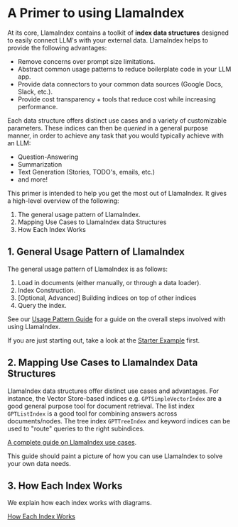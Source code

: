 # A Primer to using LlamaIndex

At its core, LlamaIndex contains a toolkit of **index data structures** designed to easily connect LLM's with your external data.
LlamaIndex helps to provide the following advantages:
- Remove concerns over prompt size limitations.
- Abstract common usage patterns to reduce boilerplate code in your LLM app.
- Provide data connectors to your common data sources (Google Docs, Slack, etc.).
- Provide cost transparency + tools that reduce cost while increasing performance.


Each data structure offers distinct use cases and a variety of customizable parameters. These indices can then be 
*queried* in a general purpose manner, in order to achieve any task that you would typically achieve with an LLM:
- Question-Answering
- Summarization
- Text Generation (Stories, TODO's, emails, etc.)
- and more!

This primer is intended to help you get the most out of LlamaIndex. It gives a high-level overview of the following: 
1. The general usage pattern of LlamaIndex.
2. Mapping Use Cases to LlamaIndex data Structures
3. How Each Index Works


## 1. General Usage Pattern of LlamaIndex

The general usage pattern of LlamaIndex is as follows:
1. Load in documents (either manually, or through a data loader).
2. Index Construction.
3. [Optional, Advanced] Building indices on top of other indices
4. Query the index.

See our [Usage Pattern Guide](/guides/usage_pattern.md) for a guide
on the overall steps involved with using LlamaIndex.

If you are just starting out, take a look at the [Starter Example](/getting_started/starter_example.md) first.


## 2. Mapping Use Cases to LlamaIndex Data Structures

LlamaIndex data structures offer distinct use cases and advantages. For instance, the Vector Store-based indices e.g. `GPTSimpleVectorIndex` are a good general purpose tool for document retrieval. 
The list index `GPTListIndex` is a good tool for combining answers across documents/nodes. 
The tree index `GPTTreeIndex` and keyword indices can be used to "route" queries to the right subindices.

[A complete guide on LlamaIndex use cases](/guides/use_cases.md). 

This guide should paint a picture of how you can use LlamaIndex to solve your own data needs. 


## 3. How Each Index Works

We explain how each index works with diagrams.

[How Each Index Works](/guides/index_guide.md)

